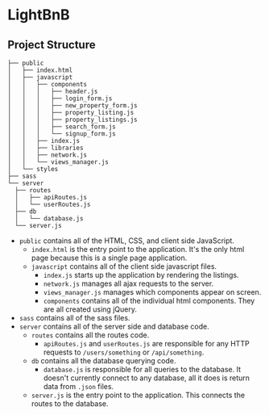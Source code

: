 # LightBnB

## Project Structure

```
├── public
│   ├── index.html
│   ├── javascript
│   │   ├── components 
│   │   │   ├── header.js
│   │   │   ├── login_form.js
│   │   │   ├── new_property_form.js
│   │   │   ├── property_listing.js
│   │   │   ├── property_listings.js
│   │   │   ├── search_form.js
│   │   │   └── signup_form.js
│   │   ├── index.js
│   │   ├── libraries
│   │   ├── network.js
│   │   └── views_manager.js
│   └── styles
├── sass
└── server
  ├── routes
  │   ├── apiRoutes.js
  │   └── userRoutes.js
  ├── db
  │   └── database.js
  └── server.js
```

* `public` contains all of the HTML, CSS, and client side JavaScript. 
  * `index.html` is the entry point to the application. It's the only html page because this is a single page application.
  * `javascript` contains all of the client side javascript files.
    * `index.js` starts up the application by rendering the listings.
    * `network.js` manages all ajax requests to the server.
    * `views_manager.js` manages which components appear on screen.
    * `components` contains all of the individual html components. They are all created using jQuery.
* `sass` contains all of the sass files. 
* `server` contains all of the server side and database code.
  * `routes` contains all the routes code.
    * `apiRoutes.js` and `userRoutes.js` are responsible for any HTTP requests to `/users/something` or `/api/something`. 
  * `db` contains all the database querying code.
      * `database.js` is responsible for all queries to the database. It doesn't currently connect to any database, all it does is return data from `.json` files.
  * `server.js` is the entry point to the application. This connects the routes to the database.
